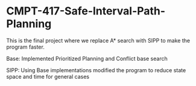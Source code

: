 # CMPT-417-Safe-Interval-Path-Planning
This is the final project where we replace A* search with SIPP to make the program faster. 

Base: Implemented  Prioritized Planning and Conflict base search 

SIPP: Using Base implementations modified the program to reduce state space and time for general cases


